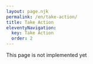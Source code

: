 ```yaml
---
layout: page.njk
permalink: /en/take-action/
title: Take Action
eleventyNavigation:
  key: Take Action
  order: 2
---
```


<div class="todo">This page is not implemented yet</div>
